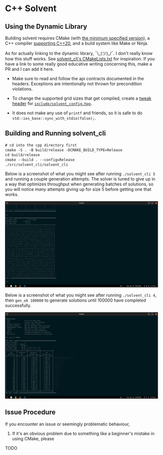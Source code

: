 
# C++ Solvent

## Using the Dynamic Library

Building solvent requires CMake (with [the minimum specified version](./CMakeLists.txt)), a C++ compiler [supporting C++20](https://en.cppreference.com/w/cpp/compiler_support), and a build system like Make or Ninja.

As for actually linking to the dynamic library, ¯\\\_(ツ)\_/¯. I don't really know how this stuff works. See [solvent\_cli's CMakeLists.txt](./src/solvent_cli/CMakeLists.txt) for inspiration. If you have a link to some really good educative writing concerning this, make a PR and I can add it here.

- Make sure to read and follow the api contracts documented in the headers. Exceptions are intentionally not thrown for precondition violations.

- To change the supported grid sizes that get compiled, create a [tweak header](https://vector-of-bool.github.io/2020/10/04/lib-configuration.html#providing-a-tweak-header) for [`include/solvent_config.hpp`](include/solvent_config.hpp).

- It does not make any use of `printf` and friends, so it is safe to do `std::ios_base::sync_with_stdio(false);`.

## Building and Running solvent\_cli

```shell
# cd into the cpp directory first
cmake -S . -B build/release -DCMAKE_BUILD_TYPE=Release
cd build/release
cmake --build . --config=Release
./src/solvent_cli/solvent_cli
```

Below is a screenshot of what you might see after running `./solvent_cli 5` and running a couple generation attempts. The solver is tuned to give up in a way that optimizes throughput when generating batches of solutions, so you will notice _many_ attempts giving up for size 5 before getting one that works.

![](../sample-output/25x25_example.png)

Below is a screenshot of what you might see after running `./solvent_cli 4`, then `gen_ok 100000` to generate solutions until 100000 have completed successfully.

![](../sample-output/strials_example.png)

## Issue Procedure

If you encounter an issue or seemingly problematic behaviour,

1. If it's an obvious problem due to something like a beginner's mistake in using CMake, please 

TODO